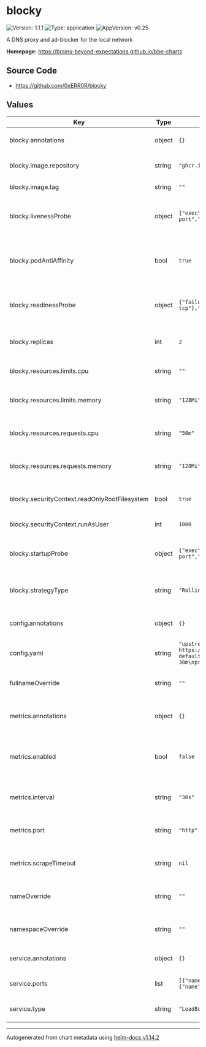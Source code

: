 # blocky

![Version: 1.1.1](https://img.shields.io/badge/Version-1.1.1-informational?style=flat-square) ![Type: application](https://img.shields.io/badge/Type-application-informational?style=flat-square) ![AppVersion: v0.25](https://img.shields.io/badge/AppVersion-v0.25-informational?style=flat-square)

A DNS proxy and ad-blocker for the local network

**Homepage:** <https://brains-beyond-expectations.github.io/bbe-charts>

## Source Code

* <https://github.com/0xERR0R/blocky>

## Values

| Key | Type | Default | Description |
|-----|------|---------|-------------|
| blocky.annotations | object | `{}` | Annotations to apply to the Blocky pod |
| blocky.image.repository | string | `"ghcr.io/0xerr0r/blocky"` | The image repository to pull from |
| blocky.image.tag | string | `""` | The image tag to pull |
| blocky.livenessProbe | object | `{"exec":{"command":["/app/blocky","healthcheck","--port","53"]},"failureThreshold":6,"initialDelaySeconds":10,"periodSeconds":10,"timeoutSeconds":1}` | The livenessProbe configuration for the Blocky pod |
| blocky.podAntiAffinity | bool | `true` | Whether to enable or disable recommended podAntiAffinity rules |
| blocky.readinessProbe | object | `{"failureThreshold":6,"initialDelaySeconds":10,"periodSeconds":10,"tcpSocket":{"port":"dns-tcp"},"timeoutSeconds":1}` | The readinessProbe configuration for the Blocky pod |
| blocky.replicas | int | `2` | How many replicas of the Blocky pod to run |
| blocky.resources.limits.cpu | string | `""` | The amount of CPU to limit the Blocky pod to |
| blocky.resources.limits.memory | string | `"128Mi"` | The amount of memory to limit the Blocky pod to |
| blocky.resources.requests.cpu | string | `"50m"` | The amount of CPU to request for the Blocky pod |
| blocky.resources.requests.memory | string | `"128Mi"` | The amount of memory to request for the Blocky pod |
| blocky.securityContext.readOnlyRootFilesystem | bool | `true` | Whether to run Blocky with a read-only root filesystem |
| blocky.securityContext.runAsUser | int | `1000` | The user ID to run Blocky as |
| blocky.startupProbe | object | `{"exec":{"command":["/app/blocky","healthcheck","--port","53"]},"failureThreshold":30,"initialDelaySeconds":10,"periodSeconds":10,"timeoutSeconds":1}` | The startupProbe configuration for the Blocky pod |
| blocky.strategyType | string | `"RollingUpdate"` | The strategy to use for updating the Blocky pods |
| config.annotations | object | `{}` | Annotations to apply to the Blocky ConfigMap |
| config.yaml | string | `"upstream:\n  default:\n    - 1.1.1.1\n    - 8.8.8.8\nblocking:\n  blackLists:\n    ads:\n      - https://raw.githubusercontent.com/StevenBlack/hosts/master/hosts\n  clientGroupsBlock:\n    default:\n      - ads\nport: 53\nhttpPort: 4000\ncaching:\n  minTime: 5m\n  maxTime: 30m\nprometheus:\n  enable: true\n"` | The configuration for Blocky |
| fullnameOverride | string | `""` | Optional full name override for the resources |
| metrics.annotations | object | `{}` | Annotations to apply to the Blocky ServiceMonitor |
| metrics.enabled | bool | `false` | Whether to enable the Blocky ServiceMonitor for Prometheus scraping |
| metrics.interval | string | `"30s"` | The interval at which to scrape metrics from Blocky |
| metrics.port | string | `"http"` | The port to use to scrape metrics from Blocky |
| metrics.scrapeTimeout | string | `nil` | The timeout for scraping metrics from Blocky |
| nameOverride | string | `""` | Optional short name override for the resources |
| namespaceOverride | string | `""` | Optional namespace override for the resources |
| service.annotations | object | `{}` | Annotations to apply to the Blocky service |
| service.ports | list | `[{"name":"dns-udp","port":53,"protocol":"UDP"},{"name":"dns-tcp","port":53,"protocol":"TCP"},{"name":"http","port":4000,"protocol":"TCP"}]` | Port to expose the Blocky service on |
| service.type | string | `"LoadBalancer"` | The type of service to create |

----------------------------------------------
Autogenerated from chart metadata using [helm-docs v1.14.2](https://github.com/norwoodj/helm-docs/releases/v1.14.2)
